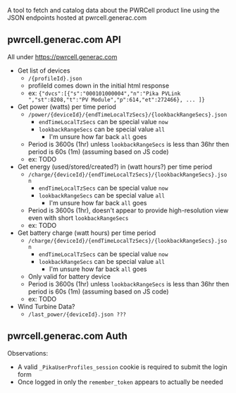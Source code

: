 A tool to fetch and catalog data about the PWRCell product line using the JSON
endpoints hosted at pwrcell.generac.com

## pwrcell.generac.com API
All under https://pwrcell.generac.com

* Get list of devices
  * `/{profileId}.json`
  * profileId comes down in the initial html response
  * ex: `{"dvcs":[{"s":"000101000004","n":"Pika PVLink ","st":8208,"t":"PV Module","p":614,"et":272466}, ... ]}`
* Get power (watts) per time period
  * `/power/{deviceId}/{endTimeLocalTzSecs}/{lookbackRangeSecs}.json`
    * `endTimeLocalTzSecs` can be special value `now`
    * `lookbackRangeSecs` can be special value `all`
      * I'm unsure how far back `all` goes
  * Period is 3600s (1hr) unless `lookbackRangeSecs` is less than 36hr then period is 60s (1m) (assuming based on JS code)
  * ex: TODO
* Get energy (used/stored/created?) in (watt hours?) per time period
  * `/charge/{deviceId}/{endTimeLocalTzSecs}/{lookbackRangeSecs}.json`
    * `endTimeLocalTzSecs` can be special value `now`
    * `lookbackRangeSecs` can be special value `all`
      * I'm unsure how far back `all` goes
  * Period is 3600s (1hr), doesn't appear to provide high-resolution view even with short `lookbackRangeSecs`
  * ex: TODO
* Get battery charge (watt hours) per time period
  * `/charge/{deviceId}/{endTimeLocalTzSecs}/{lookbackRangeSecs}.json`
    * `endTimeLocalTzSecs` can be special value `now`
    * `lookbackRangeSecs` can be special value `all`
      * I'm unsure how far back `all` goes
  * Only valid for battery device
  * Period is 3600s (1hr) unless `lookbackRangeSecs` is less than 36hr then period is 60s (1m) (assuming based on JS code)
  * ex: TODO
* Wind Turbine Data?
  * `/last_power/{deviceId}.json ???`

## pwrcell.generac.com Auth

Observations:
* A valid `_PikaUserProfiles_session` cookie is required to submit the login form
* Once logged in only the `remember_token` appears to actually be needed
